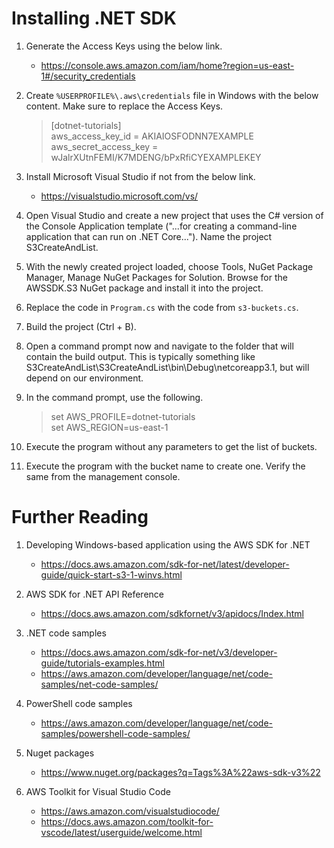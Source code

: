 # Installing .NET SDK

1. Generate the Access Keys using the below link.
    - https://console.aws.amazon.com/iam/home?region=us-east-1#/security_credentials

1. Create `%USERPROFILE%\.aws\credentials` file in Windows with the below content. Make sure to replace the Access Keys.
    >[dotnet-tutorials]  
    >aws_access_key_id = AKIAIOSFODNN7EXAMPLE  
    >aws_secret_access_key = wJalrXUtnFEMI/K7MDENG/bPxRfiCYEXAMPLEKEY

1. Install Microsoft Visual Studio if not from the below link.
    - https://visualstudio.microsoft.com/vs/

1. Open Visual Studio and create a new project that uses the C# version of the Console Application template ("...for creating a command-line application that can run on .NET Core..."). Name the project S3CreateAndList.

1. With the newly created project loaded, choose Tools, NuGet Package Manager, Manage NuGet Packages for Solution. Browse for the AWSSDK.S3 NuGet package and install it into the project.

1. Replace the code in `Program.cs` with the code from `s3-buckets.cs`.

1. Build the project (Ctrl + B).

1. Open a command prompt now and navigate to the folder that will contain the build output. This is typically something like S3CreateAndList\S3CreateAndList\bin\Debug\netcoreapp3.1, but will depend on our environment.

1. In the command prompt, use the following.
    >set AWS_PROFILE=dotnet-tutorials  
    >set AWS_REGION=us-east-1  

1. Execute the program without any parameters to get the list of buckets.

1. Execute the program with the bucket name to create one. Verify the same from the management console.

# Further Reading

1. Developing Windows-based application using the AWS SDK for .NET
    - https://docs.aws.amazon.com/sdk-for-net/latest/developer-guide/quick-start-s3-1-winvs.html

1. AWS SDK for .NET API Reference
    - https://docs.aws.amazon.com/sdkfornet/v3/apidocs/Index.html

1. .NET code samples
    - https://docs.aws.amazon.com/sdk-for-net/v3/developer-guide/tutorials-examples.html
    - https://aws.amazon.com/developer/language/net/code-samples/net-code-samples/

1. PowerShell code samples
    - https://aws.amazon.com/developer/language/net/code-samples/powershell-code-samples/

1. Nuget packages
    - https://www.nuget.org/packages?q=Tags%3A%22aws-sdk-v3%22

1. AWS Toolkit for Visual Studio Code
    - https://aws.amazon.com/visualstudiocode/
    - https://docs.aws.amazon.com/toolkit-for-vscode/latest/userguide/welcome.html